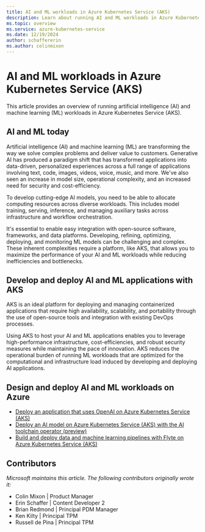```yaml
---
title: AI and ML workloads in Azure Kubernetes Service (AKS)
description: Learn about running AI and ML workloads in Azure Kubernetes Service (AKS).
ms.topic: overview
ms.service: azure-kubernetes-service
ms.date: 12/19/2024
author: schaffererin
ms.author: colinmixon
---
```


# AI and ML workloads in Azure Kubernetes Service (AKS)

This article provides an overview of running artificial intelligence (AI) and machine learning (ML) workloads in Azure Kubernetes Service (AKS).

## AI and ML today

Artificial intelligence (AI) and machine learning (ML) are transforming the way we solve complex problems and deliver value to customers. Generative AI has produced a paradigm shift that has transformed applications into data-driven, personalized experiences across a full range of applications involving text, code, images, videos, voice, music, and more. We've also seen an increase in model size, operational complexity, and an increased need for security and cost-efficiency.  

To develop cutting-edge AI models, you need to be able to allocate computing resources across diverse workloads. This includes model training, serving, inference, and managing auxiliary tasks across infrastructure and workflow orchestration. 

It's essential to enable easy integration with open-source software, frameworks, and data platforms. Developing, refining, optimizing, deploying, and monitoring ML models can be challenging and complex. These inherent complexities require a platform, like AKS, that allows you to maximize the performance of your AI and ML workloads while reducing inefficiencies and bottlenecks.

## Develop and deploy AI and ML applications with AKS

AKS is an ideal platform for deploying and managing containerized applications that require high availability, scalability, and portability through the use of open-source tools and integration with existing DevOps processes.

Using AKS to host your AI and ML applications enables you to leverage high-performance infrastructure, cost-efficiencies, and robust security measures while maintaining the pace of innovation. AKS reduces the operational burden of running ML workloads that are optimized for the computational and infrastructure load induced by developing and deploying AI applications.

## Design and deploy AI and ML workloads on Azure

* [Deploy an application that uses OpenAI on Azure Kubernetes Service (AKS)](./open-ai-quickstart.md)
* [Deploy an AI model on Azure Kubernetes Service (AKS) with the AI toolchain operator (preview)](./ai-toolchain-operator.md)
* [Build and deploy data and machine learning pipelines with Flyte on Azure Kubernetes Service (AKS)](./use-flyte.md)

## Contributors

*Microsoft maintains this article. The following contributors originally wrote it:*

* Colin Mixon | Product Manager
* Erin Schaffer | Content Developer 2
* Brian Redmond | Principal PDM Manager
* Ken Kilty | Principal TPM
* Russell de Pina | Principal TPM

